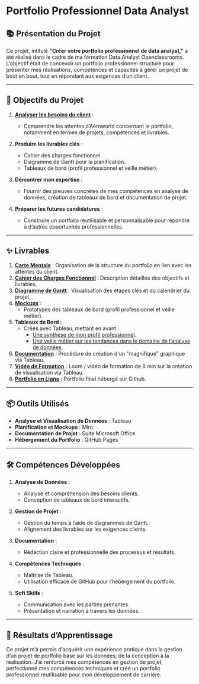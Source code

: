 # Portfolio Professionnel Data Analyst  

## 📚 Présentation du Projet

Ce projet, intitulé **"Créer votre portfolio professionnel de data analyst,"** a été réalisé dans le cadre de ma formation Data Analyst Openclassrooms. L’objectif était de concevoir un portfolio professionnel structuré pour présenter mes réalisations, compétences et capacités à gérer un projet de bout en bout, tout en répondant aux exigences d’un client.

---

## 🎯 Objectifs du Projet

1. [**Analyser les besoins du client**](https://github.com/Bastien-Rab/Portfolio-OC/blob/main/Analyse%20des%20besoins%20client.pdf) :
   - Comprendre les attentes d’Aéroworld concernant le portfolio, notamment en termes de projets, compétences et livrables.

2. **Produire les livrables clés** :
   - Cahier des charges fonctionnel.
   - Diagramme de Gantt pour la planification.
   - Tableaux de bord (profil professionnel et veille métier).

3. **Démontrer mon expertise** :
   - Fournir des preuves concrètes de mes compétences en analyse de données, création de tableaux de bord et documentation de projet.

4. **Préparer les futures candidatures** :
   - Construire un portfolio réutilisable et personnalisable pour répondre à d’autres opportunités professionnelles.

---

## ✨ Livrables

1. [**Carte Mentale**](https://miro.com/app/board/uXjVLMJ40EQ=/) : Organisation de la structure du portfolio en lien avec les attentes du client.  
2. [**Cahier des Charges Fonctionnel**](https://github.com/Bastien-Rab/Portfolio-OC/blob/main/Cahier_des_charges_fonctionnel.pdf) : Description détaillée des objectifs et livrables.  
3. [**Diagramme de Gantt**](https://public.tableau.com/app/profile/bastien.rabane/viz/Gantt_17331270054650/Tableaudebord1?publish=yes) : Visualisation des étapes clés et du calendrier du projet.  
4. [**Mockups**](https://miro.com/app/board/uXjVLFeBilA=/) :
   - Prototypes des tableaux de bord (profil professionnel et veille métier).  
5. **Tableaux de Bord** :
   - Créés avec Tableau, mettant en avant :
     - [Une synthèse de mon profil professionnel](https://public.tableau.com/app/profile/bastien.rabane/viz/Interactive_resume_17321971198190/Tableaudebord1).
     - [Une veille métier sur les tendances dans le domaine de l’analyse de données](https://public.tableau.com/app/profile/bastien.rabane/viz/TBVeillemtier/Tableaudebord1?publish=yes).  
6. [**Documentation**](https://github.com/Bastien-Rab/Portfolio-OC/blob/main/Guide%20de%20cre%CC%81ation%20de%20graphiques%20avec%20Tableau%20Software.pdf) : Procédure de création d'un "magnifique" graphique via Tableau.
7. [**Vidéo de Formation**](https://www.loom.com/share/507c38022c1b4448b6d61d2dcb427e92?sid=ff8d9daf-9a3a-47f5-add1-a2da335ccf2b) : Loom / vidéo de formation de 8 min sur la création de visualisation via Tableau.
8. [**Portfolio en Ligne**](https://github.com/Bastien-Rab) : Portfolio final hébergé sur Github.

---

## 📦 Outils Utilisés

- **Analyse et Visualisation de Données** : Tableau 
- **Planification et Mockups** : Miro
- **Documentation de Projet** : Suite Microsoft Office
- **Hébergement du Portfolio** : GitHub Pages

---

## 🛠️ Compétences Développées

1. **Analyse de Données** :
   - Analyse et compréhension des besoins clients.
   - Conception de tableaux de bord interactifs.  

2. **Gestion de Projet** :
   - Gestion du temps à l’aide de diagrammes de Gantt.
   - Alignement des livrables sur les exigences clients.  

3. **Documentation** :
   - Rédaction claire et professionnelle des processus et résultats.  

4. **Compétences Techniques** :
   - Maîtrise de Tableau.  
   - Utilisation efficace de GitHub pour l’hébergement du portfolio.  

5. **Soft Skills** :
   - Communication avec les parties prenantes.
   - Présentation et narration à travers les données.  

---

## 📖 Résultats d’Apprentissage

Ce projet m’a permis d’acquérir une expérience pratique dans la gestion d’un projet de portfolio basé sur les données, de la conception à la réalisation. J’ai renforcé mes compétences en gestion de projet, perfectionné mes compétences techniques et créé un portfolio professionnel réutilisable pour mon développement de carrière.

